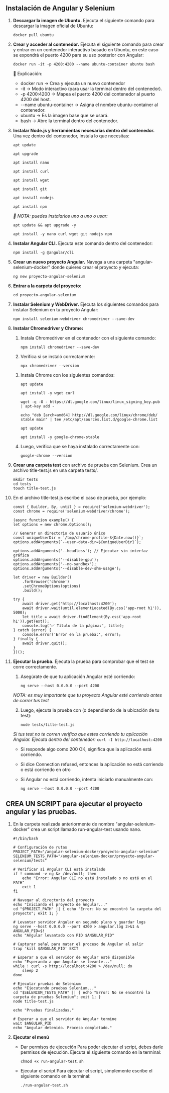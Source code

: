 ## Instalación de Angular y Selenium 
1. **Descargar la imagen de Ubuntu.** Ejecuta el siguiente comando para descargar la imagen oficial de Ubuntu:
    
    ```
   docker pull ubuntu
   ```

2. **Crear y acceder al contenedor.** Ejecuta el siguiente comando para crear y entrar en un contenedor interactivo basado en Ubuntu, en este caso se expondrá el puerto 4200 para su uso posterior con Angular:

    ```
   docker run -it -p 4200:4200 --name ubuntu-container ubuntu bash
    ```

    📌 Explicación:

    - docker run → Crea y ejecuta un nuevo contenedor
    - -it → Modo interactivo (para usar la terminal dentro del contenedor).
    - -p 4200:4200 → Mapea el puerto 4200 del contenedor al puerto 4200 del host.
    - --name ubuntu-container → Asigna el nombre ubuntu-container al contenedor.
    - ubuntu → Es la imagen base que se usará.
    - bash → Abre la terminal dentro del contenedor.

3. **Instalar Node.js y herramientas necesarias dentro del contenedor.** Una vez dentro del contenedor, instala lo que necesitas:

    ```
    apt update

    apt upgrade

    apt install nano

    apt install curl

    apt install wget

    apt install git

    apt install nodejs

    apt install npm
    ```


    *📃 NOTA: puedes instalarlos uno a uno o usar:*

    ```
   apt update && apt upgrade -y
    ```

    ```
    apt install -y nano curl wget git nodejs npm
   ```

4. **Instalar Angular CLI.** Ejecuta este comando dentro del contenedor:

    ```
   npm install -g @angular/cli
    ```
5. **Crear un nuevo proyecto Angular.** Navega a una carpeta "angular-selenium-docker" donde quieres crear el proyecto y ejecuta:

    ```
    ng new proyecto-angular-selenium
    ```
6. **Entrar a la carpeta del proyecto:**

    ```
    cd proyecto-angular-selenium
    ```

7. **Instalar Selenium y WebDriver.** Ejecuta los siguientes comandos para instalar Selenium en tu proyecto Angular:

    ```
    npm install selenium-webdriver chromedriver --save-dev
    ```
8. **Instalar Chromedriver y Chrome:**

    1. Instala Chromedriver en el contenedor con el siguiente comando:

        ```
        npm install chromedriver --save-dev
        ```

    2. Verifica si se instaló correctamente:
        ```
        npx chromedriver --version
        ```

    3. Instala Chrome con los siguientes comandos:
        ```
        apt update
        ```
        ```
        apt install -y wget curl
        ```
        ```
        wget -q -O - https://dl.google.com/linux/linux_signing_key.pub | apt-key add -
        ```
        ```
        echo "deb [arch=amd64] http://dl.google.com/linux/chrome/deb/ stable main" | tee /etc/apt/sources.list.d/google-chrome.list
        ```
        ```
        apt update
        ```
        ```
        apt install -y google-chrome-stable
        ```
    
    4. Luego, verifica que se haya instalado correctamente con:
        ```
        google-chrome --version
        ```
9. **Crear una carpeta test** con archivo de prueba con Selenium. Crea un archivo title-test.js en una carpeta tests/. 
    ```
    mkdir tests
    cd tests
    touch title-test.js
    ```

10. En el archivo title-test.js escribe el caso de prueba, por ejemplo: 
    ```
    const { Builder, By, until } = require('selenium-webdriver');
    const chrome = require('selenium-webdriver/chrome');

    (async function example() {
    let options = new chrome.Options();
    
    // Generar un directorio de usuario único
    const uniqueUserDir = `/tmp/chrome-profile-${Date.now()}`;
    options.addArguments(`--user-data-dir=${uniqueUserDir}`);

    options.addArguments('--headless'); // Ejecutar sin interfaz gráfica
    options.addArguments('--disable-gpu');
    options.addArguments('--no-sandbox');
    options.addArguments('--disable-dev-shm-usage');

    let driver = new Builder()
        .forBrowser('chrome')
        .setChromeOptions(options)
        .build();

    try {
        await driver.get('http://localhost:4200');
        await driver.wait(until.elementLocated(By.css('app-root h1')), 5000);
        let title = await driver.findElement(By.css('app-root h1')).getText();
        console.log('✅ Título de la página:', title);
    } catch (error) {
        console.error('Error en la prueba:', error);
    } finally {
        await driver.quit();
    }
    })();
    ```
11. **Ejecutar la prueba.** Ejecuta la prueba para comprobar que el test se corre correctamente. 

    1. Asegúrate de que tu aplicación Angular esté corriendo:

        ```
        ng serve --host 0.0.0.0 --port 4200
        ```
    *NOTA: es muy importante que tu proyecto Angular esté corriendo antes de correr tus test*

    2. Luego, ejecuta la prueba con (o dependiendo de la ubicación de tu test):

        ```
        node tests/title-test.js
        ```

    *Si tus test no te corren verifica que estes corriendo tu aplicación Angular. Ejecuta dentro del contenedor:*
        ```
        curl -I http://localhost:4200
        ```

    - Si responde algo como 200 OK, significa que la aplicación está corriendo.
    - Si dice Connection refused, entonces la aplicación no está corriendo o está corriendo en otro
    - Si Angular no está corriendo, intenta iniciarlo manualmente con:

        ```
        ng serve --host 0.0.0.0 --port 4200
        ```

## CREA UN SCRIPT para ejecutar el proyecto angular y las pruebas.


1. En la carpeta realizada anteriormente de nombre "angular-selenium-docker" crea un script llamado run-angular-test usando nano.

    ```
    #!/bin/bash

    # Configuración de rutas
    PROJECT_PATH="/angular-selenium-docker/proyecto-angular-selenium"
    SELENIUM_TESTS_PATH="/angular-selenium-docker/proyecto-angular-selenium/tests"

    # Verificar si Angular CLI está instalado
    if ! command -v ng &> /dev/null; then
        echo "Error: Angular CLI no está instalado o no está en el PATH"
        exit 1
    fi

    # Navegar al directorio del proyecto
    echo "Iniciando el proyecto de Angular..."
    cd "$PROJECT_PATH" || { echo "Error: No se encontró la carpeta del proyecto"; exit 1; }

    # Levantar servidor Angular en segundo plano y guardar logs
    ng serve --host 0.0.0.0 --port 4200 > angular.log 2>&1 &
    ANGULAR_PID=$!
    echo "Angular levantado con PID $ANGULAR_PID"

    # Capturar señal para matar el proceso de Angular al salir
    trap 'kill $ANGULAR_PID' EXIT

    # Esperar a que el servidor de Angular esté disponible
    echo "Esperando a que Angular se levante..."
    while ! curl -s http://localhost:4200 > /dev/null; do
        sleep 2
    done

    # Ejecutar pruebas de Selenium
    echo "Ejecutando pruebas Selenium..."
    cd "$SELENIUM_TESTS_PATH" || { echo "Error: No se encontró la carpeta de pruebas Selenium"; exit 1; }
    node title-test.js

    echo "Pruebas finalizadas."

    # Esperar a que el servidor de Angular termine
    wait $ANGULAR_PID
    echo "Angular detenido. Proceso completado."
    ```
2. **Ejecutar el menú**
    - Dar permisos de ejecución Para poder ejecutar el script, debes darle permisos de ejecución. Ejecuta el siguiente comando en la terminal:
        
        ```
      chmod +x run-angular-test.sh
        ```

    - Ejecutar el script Para ejecutar el script, simplemente escribe el siguiente comando en la terminal:

        ```
      ./run-angular-test.sh
        ```